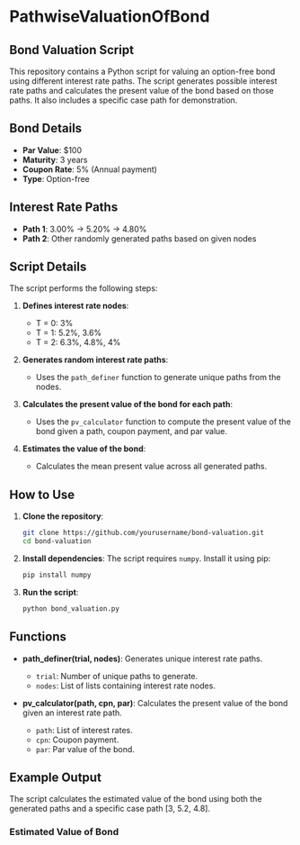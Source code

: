 # PathwiseValuationOfBond
## Bond Valuation Script

This repository contains a Python script for valuing an option-free bond using different interest rate paths. The script generates possible interest rate paths and calculates the present value of the bond based on those paths. It also includes a specific case path for demonstration.

## Bond Details

- **Par Value**: $100
- **Maturity**: 3 years
- **Coupon Rate**: 5% (Annual payment)
- **Type**: Option-free

## Interest Rate Paths

- **Path 1**: 3.00% → 5.20% → 4.80%
- **Path 2**: Other randomly generated paths based on given nodes

## Script Details

The script performs the following steps:
1. **Defines interest rate nodes**:
    - T = 0: 3%
    - T = 1: 5.2%, 3.6%
    - T = 2: 6.3%, 4.8%, 4%

2. **Generates random interest rate paths**:
    - Uses the `path_definer` function to generate unique paths from the nodes.
    
3. **Calculates the present value of the bond for each path**:
    - Uses the `pv_calculator` function to compute the present value of the bond given a path, coupon payment, and par value.

4. **Estimates the value of the bond**:
    - Calculates the mean present value across all generated paths.

## How to Use

1. **Clone the repository**:
    ```sh
    git clone https://github.com/yourusername/bond-valuation.git
    cd bond-valuation
    ```

2. **Install dependencies**:
    The script requires `numpy`. Install it using pip:
    ```sh
    pip install numpy
    ```

3. **Run the script**:
    ```sh
    python bond_valuation.py
    ```

## Functions

- **path_definer(trial, nodes)**: Generates unique interest rate paths.
  - `trial`: Number of unique paths to generate.
  - `nodes`: List of lists containing interest rate nodes.

- **pv_calculator(path, cpn, par)**: Calculates the present value of the bond given an interest rate path.
  - `path`: List of interest rates.
  - `cpn`: Coupon payment.
  - `par`: Par value of the bond.

## Example Output

The script calculates the estimated value of the bond using both the generated paths and a specific case path [3, 5.2, 4.8].

### Estimated Value of Bond
